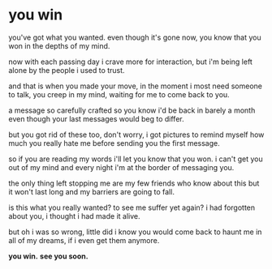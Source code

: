 # you win

you've got what you wanted.
even though it's gone now,
you know that you won
in the depths of my mind.

now with each passing day
i crave more for interaction,
but i'm being left alone
by the people i used to trust.

and that is when you made your move,
in the moment i most need someone to talk,
you creep in my mind,
waiting for me to come back to you.

a message so carefully crafted
so you know i'd be back in barely a month
even though your last messages
would beg to differ.

but you got rid of these too,
don't worry, i got pictures
to remind myself how much you really hate me
before sending you the first message.

so if you are reading my words
i'll let you know that you won.
i can't get you out of my mind
and every night i'm at the border of messaging you.

the only thing left stopping me
are my few friends who know about this
but it won't last long
and my barriers are going to fall.

is this what you really wanted?
to see me suffer yet again?
i had forgotten about you,
i thought i had made it alive.

but oh i was so wrong,
little did i know you would come back
to haunt me in all of my dreams,
if i even get them anymore.

**you win.**
**see you soon.**